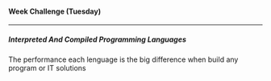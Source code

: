 #### Week Challenge (Tuesday)

---

##### Interpreted And Compiled Programming Languages

<p>The performance each lenguage is the big difference when build any program or IT solutions</p>
